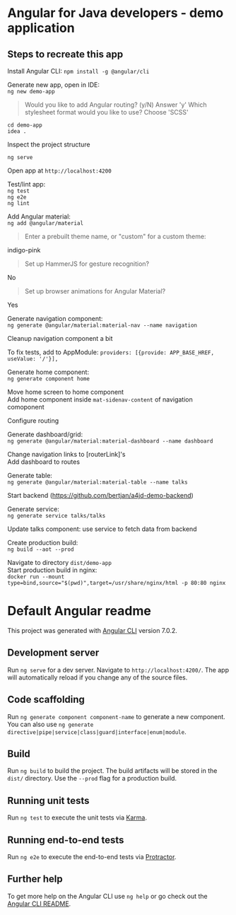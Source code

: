 # Angular for Java developers - demo application

## Steps to recreate this app
Install Angular CLI:
`npm install -g @angular/cli` 

Generate new app, open in IDE:  
`ng new demo-app` 
> Would you like to add Angular routing? (y/N)
Answer 'y'
> Which stylesheet format would you like to use? 
Choose 'SCSS'

 
`cd demo-app`  
`idea .`

Inspect the project structure

`ng serve`

Open app at `http://localhost:4200`

Test/lint app:  
`ng test`  
`ng e2e`  
`ng lint`

Add Angular material:  
`ng add @angular/material`


> Enter a prebuilt theme name, or "custom" for a custom theme:   

indigo-pink  
  
> Set up HammerJS for gesture recognition?
  
No    
> Set up browser animations for Angular Material?    

Yes    
  
  
Generate navigation component:  
`ng generate @angular/material:material-nav --name navigation`

Cleanup navigation component a bit

To fix tests, add to AppModule:
`providers: [{provide: APP_BASE_HREF, useValue: '/'}],`

Generate home component:  
`ng generate component home`  
    
Move home screen to home component  
Add home component inside `mat-sidenav-content` of navigation comoponent

Configure routing

Generate dashboard/grid:  
`ng generate @angular/material:material-dashboard --name dashboard`
  
Change navigation links to [routerLink]'s    
Add dashboard to routes
  
Generate table:  
`ng generate @angular/material:material-table --name talks`

Start backend (https://github.com/bertjan/a4jd-demo-backend)

Generate service:  
`ng generate service talks/talks`

Update talks component: use service to fetch data from backend 

Create production build:  
`ng build --aot --prod` 

Navigate to directory `dist/demo-app`  
Start production build in nginx:   
`docker run --mount type=bind,source="$(pwd)",target=/usr/share/nginx/html -p 80:80 nginx`




# Default Angular readme

This project was generated with [Angular CLI](https://github.com/angular/angular-cli) version 7.0.2.

## Development server

Run `ng serve` for a dev server. Navigate to `http://localhost:4200/`. The app will automatically reload if you change any of the source files.

## Code scaffolding

Run `ng generate component component-name` to generate a new component. You can also use `ng generate directive|pipe|service|class|guard|interface|enum|module`.

## Build

Run `ng build` to build the project. The build artifacts will be stored in the `dist/` directory. Use the `--prod` flag for a production build.

## Running unit tests

Run `ng test` to execute the unit tests via [Karma](https://karma-runner.github.io).

## Running end-to-end tests

Run `ng e2e` to execute the end-to-end tests via [Protractor](http://www.protractortest.org/).

## Further help

To get more help on the Angular CLI use `ng help` or go check out the [Angular CLI README](https://github.com/angular/angular-cli/blob/master/README.md).

